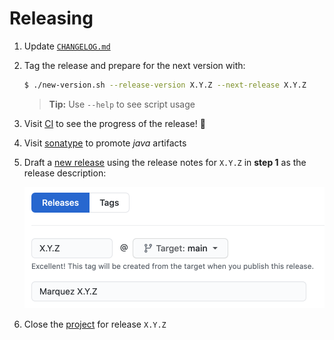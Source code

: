 # Releasing

1. Update [`CHANGELOG.md`](CHANGELOG.md)
2. Tag the release and prepare for the next version with:

   ```bash
   $ ./new-version.sh --release-version X.Y.Z --next-release X.Y.Z
   ```

   > **Tip:** Use `--help` to see script usage

3. Visit [CI](https://app.circleci.com/pipelines/github/MarquezProject/marquez?branch=main) to see the progress of the release! :rocket:
4. Visit [sonatype](https://oss.sonatype.org) to promote _java_ artifacts
5. Draft a [new release](https://github.com/MarquezProject/marquez/releases/new) using the release notes for `X.Y.Z` in **step 1** as the release description:

   ![](./docs/assets/images/new-release.png)
   
6. Close the [project](https://github.com/MarquezProject/marquez/projects) for release `X.Y.Z`